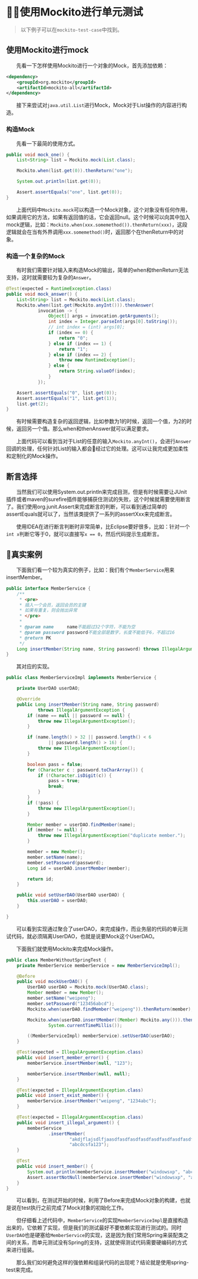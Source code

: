 # 使用Mockito进行单元测试

> 以下例子可以在`mockito-test-case`中找到。

## 使用Mockito进行mock

&nbsp;&nbsp;&nbsp;&nbsp;&nbsp;&nbsp;&nbsp;先看一下怎样使用Mockito进行一个对象的Mock，首先添加依赖：

```xml
<dependency>
    <groupId>org.mockito</groupId>
    <artifactId>mockito-all</artifactId>
</dependency>
```

&nbsp;&nbsp;&nbsp;&nbsp;&nbsp;&nbsp;&nbsp;接下来尝试对`java.util.List`进行Mock，Mock对于List操作的内容进行构造。

### 构造Mock

&nbsp;&nbsp;&nbsp;&nbsp;&nbsp;&nbsp;&nbsp;先看一下最简的使用方式。

```java
public void mock_one() {
    List<String> list = Mockito.mock(List.class);

    Mockito.when(list.get(0)).thenReturn("one");

    System.out.println(list.get(0));

    Assert.assertEquals("one", list.get(0));
}
```

&nbsp;&nbsp;&nbsp;&nbsp;&nbsp;&nbsp;&nbsp;上面代码中`Mockito.mock`可以构造一个Mock对象，这个对象没有任何作用，如果调用它的方法，如果有返回值的话，它会返回null。这个时候可以向其中加入mock逻辑，比如：`Mockito.when(xxx.somemethod()).thenReturn(xxx)`，这段逻辑就会在当有外界调用`xxx.somemethod()`时，返回那个在thenReturn中的对象。

### 构造一个复杂的Mock

&nbsp;&nbsp;&nbsp;&nbsp;&nbsp;&nbsp;&nbsp;有时我们需要针对输入来构造Mock的输出，简单的when和thenReturn无法支持，这时就需要较为复杂的`Answer`。

```java
@Test(expected = RuntimeException.class)
public void mock_answer() {
    List<String> list = Mockito.mock(List.class);
    Mockito.when(list.get(Mockito.anyInt())).thenAnswer(
            invocation -> {
                Object[] args = invocation.getArguments();
                int index = Integer.parseInt(args[0].toString());
                // int index = (int) args[0];
                if (index == 0) {
                    return "0";
                } else if (index == 1) {
                    return "1";
                } else if (index == 2) {
                    throw new RuntimeException();
                } else {
                    return String.valueOf(index);
                }
            });

    Assert.assertEquals("0", list.get(0));
    Assert.assertEquals("1", list.get(1));
    list.get(2);
}
```

&nbsp;&nbsp;&nbsp;&nbsp;&nbsp;&nbsp;&nbsp;有时候需要构造复杂的返回逻辑，比如参数为1的时候，返回一个值，为2的时候，返回另一个值。那么when和thenAnswer就可以满足要求。

&nbsp;&nbsp;&nbsp;&nbsp;&nbsp;&nbsp;&nbsp;上面代码可以看到当对于List的任意的输入`Mockito.anyInt()`，会进行`Answer`回调的处理，任何针对List的输入都会经过它的处理。这可以让我完成更加柔性和定制化的Mock操作。

## 断言选择

&nbsp;&nbsp;&nbsp;&nbsp;&nbsp;&nbsp;&nbsp;当然我们可以使用System.out.println来完成目测，但是有时候需要让JUnit插件或者maven的surefire插件能够捕获住测试的失败，这个时候就需要使用断言了。我们使用org.junit.Assert来完成断言的判断，可以看到通过简单的assertEquals就可以了，当然该类提供了一系列的assertXxx来完成断言。

&nbsp;&nbsp;&nbsp;&nbsp;&nbsp;&nbsp;&nbsp;使用IDEA在进行断言判断时非常简单，比Eclipse要好很多，比如：针对一个`int x`判断它等于0，就可以直接写`x == 0`，然后代码提示生成断言。

## 真实案例

&nbsp;&nbsp;&nbsp;&nbsp;&nbsp;&nbsp;&nbsp;下面我们看一个较为真实的例子，比如：我们有个`MemberService`用来insertMember。

```java
public interface MemberService {
    /**
     * <pre>
     * 插入一个会员，返回会员的主键
     * 如果有重复，则会抛出异常
     * </pre>
     *
     * @param name     name不能超过32个字符，不能为空
     * @param password password不能全部是数字，长度不能低于6，不超过16
     * @return PK
     */
    Long insertMember(String name, String password) throws IllegalArgumentException;
}
```

&nbsp;&nbsp;&nbsp;&nbsp;&nbsp;&nbsp;&nbsp;其对应的实现。

```java
public class MemberServiceImpl implements MemberService {

	private UserDAO userDAO;

	@Override
	public Long insertMember(String name, String password)
			throws IllegalArgumentException {
		if (name == null || password == null) {
			throw new IllegalArgumentException();
		}

		if (name.length() > 32 || password.length() < 6
				|| password.length() > 16) {
			throw new IllegalArgumentException();
		}

		boolean pass = false;
		for (Character c : password.toCharArray()) {
			if (!Character.isDigit(c)) {
				pass = true;
				break;
			}
		}
		if (!pass) {
			throw new IllegalArgumentException();
		}

		Member member = userDAO.findMember(name);
		if (member != null) {
			throw new IllegalArgumentException("duplicate member.");
		}

		member = new Member();
		member.setName(name);
		member.setPassword(password);
		Long id = userDAO.insertMember(member);

		return id;
	}

	public void setUserDAO(UserDAO userDAO) {
		this.userDAO = userDAO;
	}

}
```

&nbsp;&nbsp;&nbsp;&nbsp;&nbsp;&nbsp;&nbsp;可以看到实现通过聚合了userDAO，来完成操作，而业务层的代码的单元测试代码，就必须隔离UserDAO，也就是说要Mock这个UserDAO。
	
&nbsp;&nbsp;&nbsp;&nbsp;&nbsp;&nbsp;&nbsp;下面我们就使用Mockito来完成Mock操作。

```java
public class MemberWithoutSpringTest {
	private MemberService memberService = new MemberServiceImpl();

	@Before
	public void mockUserDAO() {
		UserDAO userDAO = Mockito.mock(UserDAO.class);
		Member member = new Member();
		member.setName("weipeng");
		member.setPassword("123456abcd");
		Mockito.when(userDAO.findMember("weipeng")).thenReturn(member);

		Mockito.when(userDAO.insertMember((Member) Mockito.any())).thenReturn(
				System.currentTimeMillis());

		((MemberServiceImpl) memberService).setUserDAO(userDAO);
	}

	@Test(expected = IllegalArgumentException.class)
	public void insert_member_error() {
		memberService.insertMember(null, "123");

		memberService.insertMember(null, null);
	}

	@Test(expected = IllegalArgumentException.class)
	public void insert_exist_member() {
		memberService.insertMember("weipeng", "1234abc");
	}

	@Test(expected = IllegalArgumentException.class)
	public void insert_illegal_argument() {
		memberService
				.insertMember(
						"akdjflajsdlfjaasdfasdfasdfasdfasdfasdfasdfasdfasdfasdfasdfasdfasdfasdfasdfsadfasdfasf",
						"abcdcsfa123");
	}

	@Test
	public void insert_member() {
		System.out.println(memberService.insertMember("windowsxp", "abc123"));
		Assert.assertNotNull(memberService.insertMember("windowsxp", "abc123"));
	}
}
```

&nbsp;&nbsp;&nbsp;&nbsp;&nbsp;&nbsp;&nbsp;可以看到，在测试开始的时候，利用了Before来完成Mock对象的构建，也就是说在test执行之前完成了Mock对象的初始化工作。

&nbsp;&nbsp;&nbsp;&nbsp;&nbsp;&nbsp;&nbsp;但仔细看上述代码中，`MemberService`的实现`MemberServiceImpl`是直接构造出来的，它依赖了实现，但是我们的测试最好不要依赖实现进行测试的。同时`UserDAO`也是硬塞给`MemberService`的实现，这是因为我们常用Spring来装配类之间的关系，而单元测试没有Spring的支持，这就使得测试代码需要硬编码的方式来进行组装。

&nbsp;&nbsp;&nbsp;&nbsp;&nbsp;&nbsp;&nbsp;那么我们如何避免这样的强依赖和组装代码的出现呢？结论就是使用spring-test来完成。